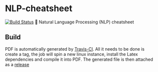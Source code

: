 # NLP-cheatsheet
[![Build Status](https://travis-ci.org/amallia/NLP-cheatsheet.svg?branch=master)](https://travis-ci.org/amallia/NLP-cheatsheet)
:page_facing_up: Natural Language Processing (NLP) cheatsheet

## Build
PDF is automatically generated by [Travis-CI](https://travis-ci.org/amallia/ML-cheatsheet). 
All it needs to be done is create a tag, the job will spin a new linux instance, install the Latex dependencies and compile it into PDF.
The generated file is then attached as a [release](https://github.com/amallia/ML-cheatsheet/releases)

